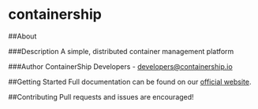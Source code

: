 containership
==============

##About

###Description
A simple, distributed container management platform

###Author
ContainerShip Developers - developers@containership.io

##Getting Started
Full documentation can be found on our [official website](https://docs.containership.io).

##Contributing
Pull requests and issues are encouraged!
